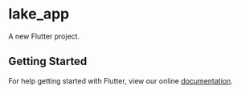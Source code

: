# lake_app

A new Flutter project.

## Getting Started

For help getting started with Flutter, view our online
[documentation](https://flutter.io/).
